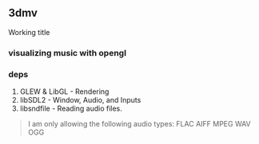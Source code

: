 ## 3dmv
Working title 

### visualizing music with opengl

### deps
1. GLEW & LibGL - Rendering
2. libSDL2 - Window, Audio, and Inputs
3. libsndfile - Reading audio files. 

> I am only allowing the following audio types:
> FLAC AIFF MPEG WAV OGG


